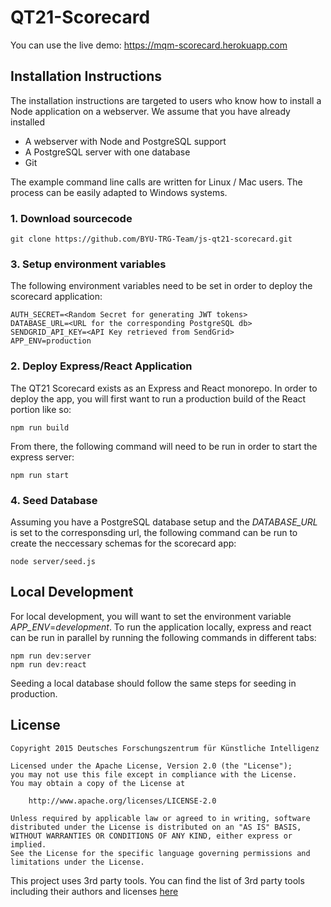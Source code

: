 # QT21-Scorecard

You can use the live demo: https://mqm-scorecard.herokuapp.com

## Installation Instructions

The installation instructions are targeted to users who know how to install a Node application on a webserver. We assume that you have already installed

* A webserver with Node and PostgreSQL support
* A PostgreSQL server with one database
* Git

The example command line calls are written for Linux / Mac users. The process can be easily adapted to Windows systems.

### 1. Download sourcecode

```
git clone https://github.com/BYU-TRG-Team/js-qt21-scorecard.git

```

### 3. Setup environment variables

The following environment variables need to be set in order to deploy the scorecard application: 

```
AUTH_SECRET=<Random Secret for generating JWT tokens>
DATABASE_URL=<URL for the corresponding PostgreSQL db>
SENDGRID_API_KEY=<API Key retrieved from SendGrid>
APP_ENV=production

```


### 2. Deploy Express/React Application

The QT21 Scorecard exists as an Express and React monorepo. In order to deploy the app, you will first want to run a production build of the React portion like so: 

```
npm run build

```

From there, the following command will need to be run in order to start the express server:

```
npm run start

```

### 4. Seed Database

Assuming you have a PostgreSQL database setup and the *DATABASE_URL* is set to the corresponsding url, the following command can be run to create the neccessary schemas for the scorecard app: 

```
node server/seed.js

```

## Local Development

For local development, you will want to set the environment variable *APP_ENV*=*development*. To run the application locally, express and react can be run in parallel by running the following commands in different tabs:

```
npm run dev:server
npm run dev:react

```

Seeding a local database should follow the same steps for seeding in production.

## License

```
Copyright 2015 Deutsches Forschungszentrum für Künstliche Intelligenz

Licensed under the Apache License, Version 2.0 (the "License");
you may not use this file except in compliance with the License.
You may obtain a copy of the License at

    http://www.apache.org/licenses/LICENSE-2.0

Unless required by applicable law or agreed to in writing, software
distributed under the License is distributed on an "AS IS" BASIS,
WITHOUT WARRANTIES OR CONDITIONS OF ANY KIND, either express or implied.
See the License for the specific language governing permissions and
limitations under the License.
```

This project uses 3rd party tools. You can find the list of 3rd party tools including their authors and licenses [here](https://github.com/BYU-TRG-Team/js-qt21-scorecard/blob/main/LICENSE-3RD-PARTY.txt)

